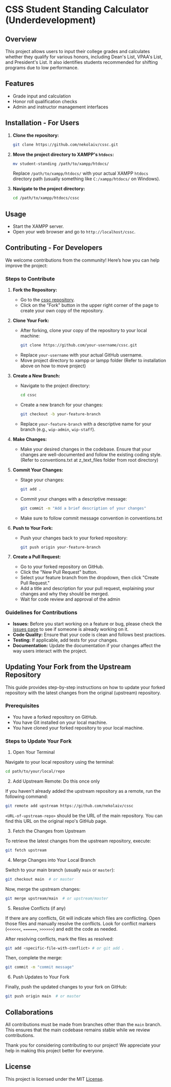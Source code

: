 # CSS Student Standing Calculator (Underdevelopment)

## Overview

This project allows users to input their college grades and calculates whether they qualify for various honors, including Dean's List, VPAA's List, and President's List. It also identifies students recommended for shifting programs due to low performance.

## Features

- Grade input and calculation
- Honor roll qualification checks
- Admin and instructor management interfaces

## Installation - For Users

1. **Clone the repository:**

   ```bash
   git clone https://github.com/nekolaiv/cssc.git
   ```

2. **Move the project directory to XAMPP's `htdocs`:**

   ```bash
   mv student-standing /path/to/xampp/htdocs/
   ```

   Replace `/path/to/xampp/htdocs/` with your actual XAMPP `htdocs` directory path (usually something like `C:/xampp/htdocs/` on Windows).

3. **Navigate to the project directory:**
   ```bash
   cd /path/to/xampp/htdocs/cssc
   ```

## Usage

- Start the XAMPP server.
- Open your web browser and go to `http://localhost/cssc`.

## Contributing - For Developers

We welcome contributions from the community! Here’s how you can help improve the project:

### Steps to Contribute

1. **Fork the Repository:**

   - Go to the [cssc repository](https://github.com/nekolaiv/cssc).
   - Click on the "Fork" button in the upper right corner of the page to create your own copy of the repository.

2. **Clone Your Fork:**

   - After forking, clone your copy of the repository to your local machine:
     ```bash
     git clone https://github.com/your-username/cssc.git
     ```
   - Replace `your-username` with your actual GitHub username.
   - Move project directory to xampp or lampp folder (Refer to installation above on how to move project)

3. **Create a New Branch:**

   - Navigate to the project directory:
     ```bash
     cd cssc
     ```
   - Create a new branch for your changes:
     ```bash
     git checkout -b your-feature-branch
     ```
   - Replace `your-feature-branch` with a descriptive name for your branch (e.g., `wip-admin`, `wip-staff`).

4. **Make Changes:**

   - Make your desired changes in the codebase. Ensure that your changes are well-documented and follow the existing coding style. (Refer to conventions.txt at z_text_files folder from root directory)

5. **Commit Your Changes:**

   - Stage your changes:
     ```bash
     git add .
     ```
   - Commit your changes with a descriptive message:

     ```bash
     git commit -m "Add a brief description of your changes"
     ```

   - Make sure to follow commit message convention in conventions.txt

6. **Push to Your Fork:**

   - Push your changes back to your forked repository:
     ```bash
     git push origin your-feature-branch
     ```

7. **Create a Pull Request:**
   - Go to your forked repository on GitHub.
   - Click the "New Pull Request" button.
   - Select your feature branch from the dropdown, then click "Create Pull Request."
   - Add a title and description for your pull request, explaining your changes and why they should be merged.
   - Wait for code review and approval of the admin

### Guidelines for Contributions

- **Issues:** Before you start working on a feature or bug, please check the [issues page](https://github.com/nekolaiv/cssc/issues) to see if someone is already working on it.
- **Code Quality:** Ensure that your code is clean and follows best practices.
- **Testing:** If applicable, add tests for your changes.
- **Documentation:** Update the documentation if your changes affect the way users interact with the project.

## Updating Your Fork from the Upstream Repository

This guide provides step-by-step instructions on how to update your forked repository with the latest changes from the original (upstream) repository.

### Prerequisites

- You have a forked repository on GitHub.
- You have Git installed on your local machine.
- You have cloned your forked repository to your local machine.

### Steps to Update Your Fork

1. Open Your Terminal

Navigate to your local repository using the terminal:

```bash
cd path/to/your/local/repo
```

2. Add Upstream Remote: Do this once only

If you haven't already added the upstream repository as a remote, run the following command:

```bash
git remote add upstream https://github.com/nekolaiv/cssc
```

`<URL-of-upstream-repo>` should be the URL of the main repository. You can find this URL on the original repo's GitHub page.

3. Fetch the Changes from Upstream

To retrieve the latest changes from the upstream repository, execute:

```bash
git fetch upstream
```

4. Merge Changes into Your Local Branch

Switch to your main branch (usually `main` or `master`):

```bash
git checkout main  # or master
```

Now, merge the upstream changes:

```bash
git merge upstream/main  # or upstream/master
```

5. Resolve Conflicts (if any)

If there are any conflicts, Git will indicate which files are conflicting. Open those files and manually resolve the conflicts. Look for conflict markers (`<<<<<<`, `======`, `>>>>>>`) and edit the code as needed.

After resolving conflicts, mark the files as resolved:

```bash
git add <specific-file-with-conflict> # or git add .
```

Then, complete the merge:

```bash
git commit -m "commit message"
```

6. Push Updates to Your Fork

Finally, push the updated changes to your fork on GitHub:

```bash
git push origin main  # or master
```

## Collaborations

All contributions must be made from branches other than the `main` branch. This ensures that the main codebase remains stable while we review contributions.

Thank you for considering contributing to our project! We appreciate your help in making this project better for everyone.

## License

This project is licensed under the MIT [License](License).

